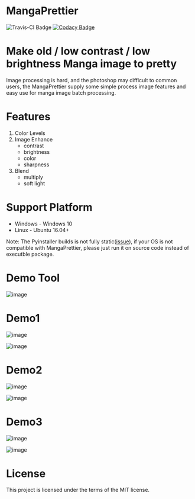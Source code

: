 # MangaPrettier

![Travis-CI Badge](https://travis-ci.org/zmcx16/MangaPrettier.svg?branch=master)  [![Codacy Badge](https://api.codacy.com/project/badge/Grade/89de3de3b92c4b31aaea413754a32894)](https://app.codacy.com/manual/zmcx16/MangaPrettier?utm_source=github.com&utm_medium=referral&utm_content=zmcx16/MangaPrettier&utm_campaign=Badge_Grade_Dashboard)


# Make old / low contrast / low brightness Manga image to pretty 
Image processing is hard, and the photoshop may difficult to common users, the MangaPrettier supply some simple process image features and easy use for manga image batch processing.

# Features
1. Color Levels
2. Image Enhance
   * contrast
   * brightness
   * color
   * sharpness
3. Blend
   * multiply
   * soft light

# Support Platform 
  * Windows - Windows 10
  * Linux   - Ubuntu 16.04+
  
Note: The Pyinstaller builds is not fully static([issue](https://stackoverflow.com/questions/17654363/pyinstaller-glibc-2-15-not-found)), if your OS is not compatible with MangaPrettier, please just run it on source code instead of executble package.

# Demo Tool
![image](https://github.com/zmcx16/MangaPrettier/blob/master/demo/demo.gif)

# Demo1
![image](https://github.com/zmcx16/MangaPrettier/blob/master/demo/YU-GI-OH.jpg)

![image](https://github.com/zmcx16/MangaPrettier/blob/master/demo/YU-GI-OH-soft-light.png)

# Demo2
![image](https://github.com/zmcx16/MangaPrettier/blob/master/demo/MachikadoMazoku_02.jpg)

![image](https://github.com/zmcx16/MangaPrettier/blob/master/demo/MachikadoMazoku_02-multiply.png)

# Demo3
![image](https://github.com/zmcx16/MangaPrettier/blob/master/demo/MachikadoMazoku_00.jpg)

![image](https://github.com/zmcx16/MangaPrettier/blob/master/demo/MachikadoMazoku_00-color-levels.png)

# License
This project is licensed under the terms of the MIT license.
